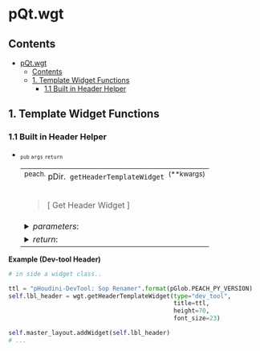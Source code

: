 # pQt.wgt

## Contents
- [pQt.wgt](#pqtwgt)
  - [Contents](#contents)
  - [1. Template Widget Functions](#1-template-widget-functions)
    - [1.1 Built in Header Helper](#11-built-in-header-helper)

## 1. Template Widget Functions
### 1.1 Built in Header Helper

<!--///////////////////Function-Table/////////////////////-->
- <sub>`pub` `args` `return`</sub> <!-- `TAGS` -->
    <table>
    <tr><td> <!-- [ FUNCTIONS ] -->
    <sup>peach.</sup> pDir.<code> getHeaderTemplateWidget </code><sup>(**kwargs)</sup><br><br>
    <blockquote>[ Get Header Widget ]</blockquote>
    <!-- ( /END OF FUNCTIONS ) -->
    <tr><td> <!-- [ PARAMETER INPUTS ] -->
    <details> 
    <summary><i>parameters</i>: </summary>
    <!--@param-->- <code>Flags</code>  <b> kwargs </b> :  settings- see file<br>
    </detials>
    </td></tr> 
    <!-- ( /END OF PARM ) -->
    <tr><td> <!-- [ RETURN VALUES ] -->
    <details> 
    <summary><i>return</i>: </summary>
    <!--@return-->&rarr; <code> QWidget</code> constructed widget
    </detials> 
    </td></tr>
    <!-- ( /END OF RETURN ) -->
    </table>
    <!-- . . . . . . . . . . . . . . . . . . . . . . . .  -->

__Example (Dev-tool Header)__

```python
# in side a widget class..

ttl = "pHoudini-DevTool: Sop Renamer".format(pGlob.PEACH_PY_VERSION)
self.lbl_header = wgt.getHeaderTemplateWidget(type="dev_tool",
                                              title=ttl,
                                              height=70,
                                              font_size=23)

self.master_layout.addWidget(self.lbl_header)
# ...

```